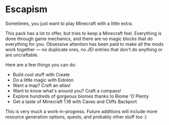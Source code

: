 # Escapism

Sometimes, you just want to play Minecraft with a little extra.

This pack has a lot to offer, but tries to keep a Minecraft feel. Everything is done through game mechanics, and there are no magic blocks that do everything for you. Obsessive attention has been paid to make all the mods work together — no duplicate ores, no JEI entries that don't do anything or are uncraftable.

Here are a few things you can do:

- Build cool stuff with Create
- Do a little magic with Eidolon
- Want a map? Craft an atlas!
- Want to know what's around you? Craft a compass!
- Explore hundreds of gorgeous biomes thanks to Biome 'O Plenty
- Get a taste of Minecraft 1.18 with Caves and Cliffs Backport

This is very much a work-in-progress. Future additions will include more resource generation options, quests, and probably other stuff too :)
